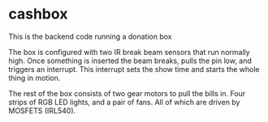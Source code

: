 cashbox
=======
This is the backend code running a donation box

The box is configured with two IR break beam sensors that run normally high. Once something is inserted the beam breaks, pulls the pin low, and triggers an interrupt. This interrupt sets the show time and starts the whole thing in motion.

The rest of the box consists of two gear motors to pull the bills in. Four strips of RGB LED lights, and a pair of fans. All of which are driven by MOSFETS (IRL540).

